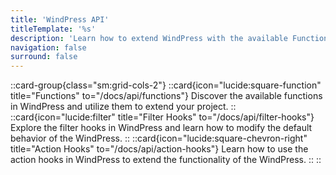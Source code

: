 ```yaml
---
title: 'WindPress API'
titleTemplate: '%s'
description: 'Learn how to extend WindPress with the available Functions and Hooks.'
navigation: false
surround: false
---
```


::card-group{class="sm:grid-cols-2"}
  ::card{icon="lucide:square-function" title="Functions" to="/docs/api/functions"}
  Discover the available functions in WindPress and utilize them to extend your project.
  ::
  ::card{icon="lucide:filter" title="Filter Hooks" to="/docs/api/filter-hooks"}
  Explore the filter hooks in WindPress and learn how to modify the default behavior of the WindPress.
  ::
  ::card{icon="lucide:square-chevron-right" title="Action Hooks" to="/docs/api/action-hooks"}
  Learn how to use the action hooks in WindPress to extend the functionality of the WindPress.
  ::
::